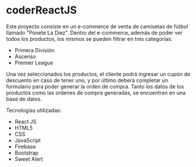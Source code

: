 # coderReactJS

Este proyecto consiste en un e-commerce de venta de camisetas de fútbol llamado "Ponete La Diez".
Dentro del e-commerce, además de poder ver todos los productos, los mismos se pueden filtrar en tres categorías:

-   Primera División
-   Ascenso
-   Premier League

Una vez seleccionados los productos, el cliente podrá ingresar un cupón de descuento en caso de tener uno, y por último deberá completar un formulario para poder generar la orden de compra.
Tanto los datos de los productos como las ordenes de compra generadas, se encuentran en una base de datos.

Tecnologías utilizadas:

-   React JS
-   HTML5
-   CSS
-   JavaScript
-   Firebase
-   Bootstrap
-   Sweet Alert
